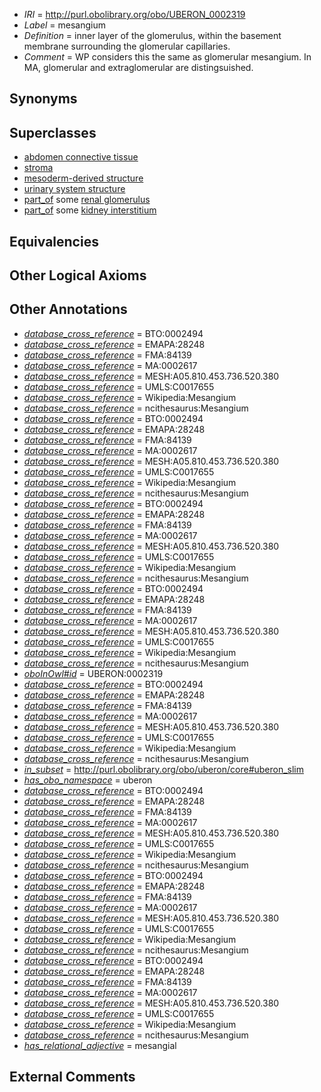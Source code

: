  * *IRI* = http://purl.obolibrary.org/obo/UBERON_0002319
 * *Label* = mesangium
 * *Definition* = inner layer of the glomerulus, within the basement membrane surrounding the glomerular capillaries.
 * *Comment* = WP considers this the same as glomerular mesangium. In MA, glomerular and extraglomerular are distingsuished.

## Synonyms


## Superclasses

 * [abdomen connective tissue](../../UBERON/67/UBERON_0003567.md)
 * [stroma](../../UBERON/91/UBERON_0003891.md)
 * [mesoderm-derived structure](../../UBERON/20/UBERON_0004120.md)
 * [urinary system structure](../../UBERON/54/UBERON_0006554.md)
 * [part_of](../../BFO/50/BFO_0000050.md) some [renal glomerulus](../../UBERON/74/UBERON_0000074.md)
 * [part_of](../../BFO/50/BFO_0000050.md) some [kidney interstitium](../../UBERON/15/UBERON_0005215.md)

## Equivalencies


## Other Logical Axioms


## Other Annotations

 * *[database_cross_reference](../../ef/oboInOwl#hasDbXref.md)* = BTO:0002494
 * *[database_cross_reference](../../ef/oboInOwl#hasDbXref.md)* = EMAPA:28248
 * *[database_cross_reference](../../ef/oboInOwl#hasDbXref.md)* = FMA:84139
 * *[database_cross_reference](../../ef/oboInOwl#hasDbXref.md)* = MA:0002617
 * *[database_cross_reference](../../ef/oboInOwl#hasDbXref.md)* = MESH:A05.810.453.736.520.380
 * *[database_cross_reference](../../ef/oboInOwl#hasDbXref.md)* = UMLS:C0017655
 * *[database_cross_reference](../../ef/oboInOwl#hasDbXref.md)* = Wikipedia:Mesangium
 * *[database_cross_reference](../../ef/oboInOwl#hasDbXref.md)* = ncithesaurus:Mesangium
 * *[database_cross_reference](../../ef/oboInOwl#hasDbXref.md)* = BTO:0002494
 * *[database_cross_reference](../../ef/oboInOwl#hasDbXref.md)* = EMAPA:28248
 * *[database_cross_reference](../../ef/oboInOwl#hasDbXref.md)* = FMA:84139
 * *[database_cross_reference](../../ef/oboInOwl#hasDbXref.md)* = MA:0002617
 * *[database_cross_reference](../../ef/oboInOwl#hasDbXref.md)* = MESH:A05.810.453.736.520.380
 * *[database_cross_reference](../../ef/oboInOwl#hasDbXref.md)* = UMLS:C0017655
 * *[database_cross_reference](../../ef/oboInOwl#hasDbXref.md)* = Wikipedia:Mesangium
 * *[database_cross_reference](../../ef/oboInOwl#hasDbXref.md)* = ncithesaurus:Mesangium
 * *[database_cross_reference](../../ef/oboInOwl#hasDbXref.md)* = BTO:0002494
 * *[database_cross_reference](../../ef/oboInOwl#hasDbXref.md)* = EMAPA:28248
 * *[database_cross_reference](../../ef/oboInOwl#hasDbXref.md)* = FMA:84139
 * *[database_cross_reference](../../ef/oboInOwl#hasDbXref.md)* = MA:0002617
 * *[database_cross_reference](../../ef/oboInOwl#hasDbXref.md)* = MESH:A05.810.453.736.520.380
 * *[database_cross_reference](../../ef/oboInOwl#hasDbXref.md)* = UMLS:C0017655
 * *[database_cross_reference](../../ef/oboInOwl#hasDbXref.md)* = Wikipedia:Mesangium
 * *[database_cross_reference](../../ef/oboInOwl#hasDbXref.md)* = ncithesaurus:Mesangium
 * *[database_cross_reference](../../ef/oboInOwl#hasDbXref.md)* = BTO:0002494
 * *[database_cross_reference](../../ef/oboInOwl#hasDbXref.md)* = EMAPA:28248
 * *[database_cross_reference](../../ef/oboInOwl#hasDbXref.md)* = FMA:84139
 * *[database_cross_reference](../../ef/oboInOwl#hasDbXref.md)* = MA:0002617
 * *[database_cross_reference](../../ef/oboInOwl#hasDbXref.md)* = MESH:A05.810.453.736.520.380
 * *[database_cross_reference](../../ef/oboInOwl#hasDbXref.md)* = UMLS:C0017655
 * *[database_cross_reference](../../ef/oboInOwl#hasDbXref.md)* = Wikipedia:Mesangium
 * *[database_cross_reference](../../ef/oboInOwl#hasDbXref.md)* = ncithesaurus:Mesangium
 * *[oboInOwl#id](../../id/oboInOwl#id.md)* = UBERON:0002319
 * *[database_cross_reference](../../ef/oboInOwl#hasDbXref.md)* = BTO:0002494
 * *[database_cross_reference](../../ef/oboInOwl#hasDbXref.md)* = EMAPA:28248
 * *[database_cross_reference](../../ef/oboInOwl#hasDbXref.md)* = FMA:84139
 * *[database_cross_reference](../../ef/oboInOwl#hasDbXref.md)* = MA:0002617
 * *[database_cross_reference](../../ef/oboInOwl#hasDbXref.md)* = MESH:A05.810.453.736.520.380
 * *[database_cross_reference](../../ef/oboInOwl#hasDbXref.md)* = UMLS:C0017655
 * *[database_cross_reference](../../ef/oboInOwl#hasDbXref.md)* = Wikipedia:Mesangium
 * *[database_cross_reference](../../ef/oboInOwl#hasDbXref.md)* = ncithesaurus:Mesangium
 * *[in_subset](../../et/oboInOwl#inSubset.md)* = http://purl.obolibrary.org/obo/uberon/core#uberon_slim
 * *[has_obo_namespace](../../ce/oboInOwl#hasOBONamespace.md)* = uberon
 * *[database_cross_reference](../../ef/oboInOwl#hasDbXref.md)* = BTO:0002494
 * *[database_cross_reference](../../ef/oboInOwl#hasDbXref.md)* = EMAPA:28248
 * *[database_cross_reference](../../ef/oboInOwl#hasDbXref.md)* = FMA:84139
 * *[database_cross_reference](../../ef/oboInOwl#hasDbXref.md)* = MA:0002617
 * *[database_cross_reference](../../ef/oboInOwl#hasDbXref.md)* = MESH:A05.810.453.736.520.380
 * *[database_cross_reference](../../ef/oboInOwl#hasDbXref.md)* = UMLS:C0017655
 * *[database_cross_reference](../../ef/oboInOwl#hasDbXref.md)* = Wikipedia:Mesangium
 * *[database_cross_reference](../../ef/oboInOwl#hasDbXref.md)* = ncithesaurus:Mesangium
 * *[database_cross_reference](../../ef/oboInOwl#hasDbXref.md)* = BTO:0002494
 * *[database_cross_reference](../../ef/oboInOwl#hasDbXref.md)* = EMAPA:28248
 * *[database_cross_reference](../../ef/oboInOwl#hasDbXref.md)* = FMA:84139
 * *[database_cross_reference](../../ef/oboInOwl#hasDbXref.md)* = MA:0002617
 * *[database_cross_reference](../../ef/oboInOwl#hasDbXref.md)* = MESH:A05.810.453.736.520.380
 * *[database_cross_reference](../../ef/oboInOwl#hasDbXref.md)* = UMLS:C0017655
 * *[database_cross_reference](../../ef/oboInOwl#hasDbXref.md)* = Wikipedia:Mesangium
 * *[database_cross_reference](../../ef/oboInOwl#hasDbXref.md)* = ncithesaurus:Mesangium
 * *[database_cross_reference](../../ef/oboInOwl#hasDbXref.md)* = BTO:0002494
 * *[database_cross_reference](../../ef/oboInOwl#hasDbXref.md)* = EMAPA:28248
 * *[database_cross_reference](../../ef/oboInOwl#hasDbXref.md)* = FMA:84139
 * *[database_cross_reference](../../ef/oboInOwl#hasDbXref.md)* = MA:0002617
 * *[database_cross_reference](../../ef/oboInOwl#hasDbXref.md)* = MESH:A05.810.453.736.520.380
 * *[database_cross_reference](../../ef/oboInOwl#hasDbXref.md)* = UMLS:C0017655
 * *[database_cross_reference](../../ef/oboInOwl#hasDbXref.md)* = Wikipedia:Mesangium
 * *[database_cross_reference](../../ef/oboInOwl#hasDbXref.md)* = ncithesaurus:Mesangium
 * *[has_relational_adjective](../../UBPROP/07/UBPROP_0000007.md)* = mesangial

## External Comments

